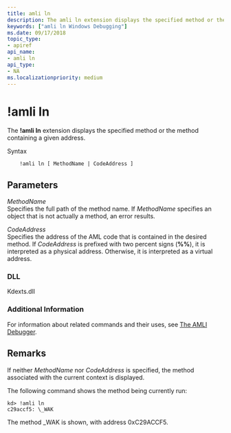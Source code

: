 ```yaml
---
title: amli ln
description: The amli ln extension displays the specified method or the method containing a given address.
keywords: ["amli ln Windows Debugging"]
ms.date: 09/17/2018
topic_type:
- apiref
api_name:
- amli ln
api_type:
- NA
ms.localizationpriority: medium
---
```


# !amli ln


The **!amli ln** extension displays the specified method or the method containing a given address.

Syntax

```dbgcmd
    !amli ln [ MethodName | CodeAddress ]
```

## <span id="ddk__amli_ln_dbg"></span><span id="DDK__AMLI_LN_DBG"></span>Parameters


<span id="_______MethodName______"></span><span id="_______methodname______"></span><span id="_______METHODNAME______"></span> *MethodName*   
Specifies the full path of the method name. If *MethodName* specifies an object that is not actually a method, an error results.

<span id="_______CodeAddress______"></span><span id="_______codeaddress______"></span><span id="_______CODEADDRESS______"></span> *CodeAddress*   
Specifies the address of the AML code that is contained in the desired method. If *CodeAddress* is prefixed with two percent signs (**%%**), it is interpreted as a physical address. Otherwise, it is interpreted as a virtual address.

### <span id="DLL"></span><span id="dll"></span>DLL

Kdexts.dll

### <span id="Additional_Information"></span><span id="additional_information"></span><span id="ADDITIONAL_INFORMATION"></span>Additional Information

For information about related commands and their uses, see [The AMLI Debugger](the-amli-debugger.md).

Remarks
-------

If neither *MethodName* nor *CodeAddress* is specified, the method associated with the current context is displayed.

The following command shows the method being currently run:

```console
kd> !amli ln
c29accf5: \_WAK
```

The method \_WAK is shown, with address 0xC29ACCF5.

 

 





